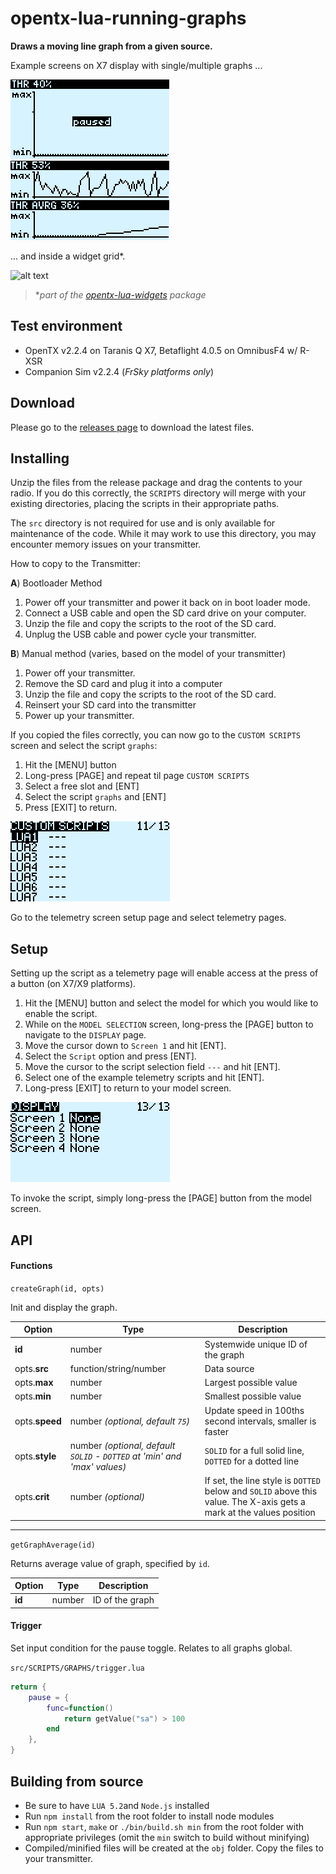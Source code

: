 # opentx-lua-running-graphs

**Draws a moving line graph from a given source.**

Example screens on X7 display with single/multiple graphs ...

![alt text](img/graph.lua.gif "TELEMETRY/graph.lua")
![alt text](img/graphs.lua.gif "TELEMETRY/graphs.lua")

... and inside a widget grid*.

![alt text](../opentx-lua-widgets/img/wdgts2.lua.gif "TELEMETRY/wdgts2.lua")

>  \**part of the [opentx-lua-widgets](https://github.com/Matze-Jung/opentx-lua-widgets) package*

## Test environment
* OpenTX v2.2.4 on Taranis Q X7, Betaflight 4.0.5 on OmnibusF4 w/ R-XSR
* Companion Sim v2.2.4 (*FrSky platforms only*)

## Download
Please go to the [releases page](https://github.com/Matze-Jung/opentx-lua-running-graphs/releases) to download the latest files.

## Installing
Unzip the files from the release package and drag the contents to your radio. If you do this correctly, the `SCRIPTS` directory will merge with your existing directories, placing the scripts in their appropriate paths.

The `src` directory is not required for use and is only available for maintenance of the code.  While it may work to use this directory, you may encounter memory issues on your transmitter.

How to copy to the Transmitter:

**A**) Bootloader Method
1. Power off your transmitter and power it back on in boot loader mode.
2. Connect a USB cable and open the SD card drive on your computer.
3. Unzip the file and copy the scripts to the root of the SD card.
4. Unplug the USB cable and power cycle your transmitter.

**B**) Manual method (varies, based on the model of your transmitter)
1. Power off your transmitter.
2. Remove the SD card and plug it into a computer
3. Unzip the file and copy the scripts to the root of the SD card.
4. Reinsert your SD card into the transmitter
5. Power up your transmitter.

If you copied the files correctly, you can now go to the `CUSTOM SCRIPTS` screen and select the script `graphs`:
1. Hit the [MENU] button
2. Long-press [PAGE] and repeat til page `CUSTOM SCRIPTS`
3. Select a free slot and [ENT]
4. Select the script `graphs` and [ENT]
5. Press [EXIT] to return.

![alt text](img/CUSTOMSCRIPTS.gif "CUSTOM SCRIPTS")

Go to the telemetry screen setup page and select telemetry pages.

## Setup
Setting up the script as a telemetry page will enable access at the press of a button (on X7/X9 platforms).
1. Hit the [MENU] button and select the model for which you would like to enable the script.
2. While on the `MODEL SELECTION` screen, long-press the [PAGE] button to navigate to the `DISPLAY` page.
3. Move the cursor down to `Screen 1` and hit [ENT].
4. Select the `Script` option and press [ENT].
5. Move the cursor to the script selection field `---` and hit [ENT].
6. Select one of the example telemetry scripts and hit [ENT].
7. Long-press [EXIT] to return to your model screen.

![alt text](img/DISPLAY.gif "DISPLAY")

To invoke the script, simply long-press the [PAGE] button from the model screen.

## API
#### Functions
`createGraph(id, opts)`

Init and display the graph.

| Option | Type | Description |
| - | - | - |
| **id** | number | Systemwide unique ID of the graph |
| opts.**src** | function/string/number | Data source |
| opts.**max** | number | Largest possible value |
| opts.**min** | number | Smallest possible value |
| opts.**speed** | number *(optional, default `75`)* | Update speed in 100ths second intervals, smaller is faster |
| opts.**style** | number *(optional, default `SOLID` - `DOTTED` at 'min' and 'max' values)* | `SOLID` for a full solid line, `DOTTED` for a dotted line |
| opts.**crit** | number *(optional)* | If set, the line style is `DOTTED` below and `SOLID` above this value. The X-axis gets a mark at the values position |

---
`getGraphAverage(id)`

Returns average value of graph, specified by `id`.

| Option | Type | Description |
| - | - | - |
| **id** | number | ID of the graph |

#### Trigger
Set input condition for the pause toggle. Relates to all graphs global.

`src/SCRIPTS/GRAPHS/trigger.lua`

```lua
return {
    pause = {
        func=function()
            return getValue("sa") > 100
        end
    },
}
```

## Building from source
- Be sure to have `LUA 5.2`and `Node.js` installed
- Run `npm install` from the root folder to install node modules
- Run `npm start`, `make` or `./bin/build.sh min` from the root folder with appropriate privileges (omit the `min` switch to build without minifying)
- Compiled/minified files will be created at the `obj` folder. Copy the files to your transmitter.
